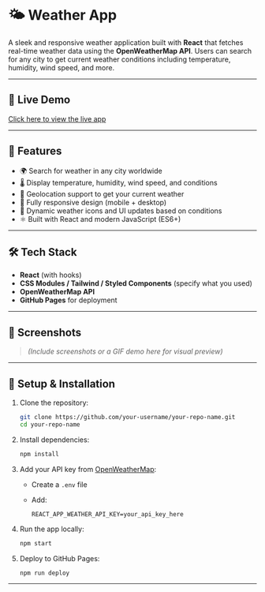 # 🌤️ Weather App

A sleek and responsive weather application built with **React** that fetches real-time weather data using the **OpenWeatherMap API**. Users can search for any city to get current weather conditions including temperature, humidity, wind speed, and more.

---

## 🔗 Live Demo

[Click here to view the live app]([https://vishnu-suderson.github.io/weather-app/])

---

## 🚀 Features

* 🌍 Search for weather in any city worldwide
* 🌡️ Display temperature, humidity, wind speed, and conditions
* 📍 Geolocation support to get your current weather
* 📱 Fully responsive design (mobile + desktop)
* 🌈 Dynamic weather icons and UI updates based on conditions
* ⚛️ Built with React and modern JavaScript (ES6+)

---

## 🛠️ Tech Stack

* **React** (with hooks)
* **CSS Modules / Tailwind / Styled Components** (specify what you used)
* **OpenWeatherMap API**
* **GitHub Pages** for deployment

---

## 📸 Screenshots

> *(Include screenshots or a GIF demo here for visual preview)*

---

## 🔧 Setup & Installation

1. Clone the repository:

   ```bash
   git clone https://github.com/your-username/your-repo-name.git
   cd your-repo-name
   ```

2. Install dependencies:

   ```bash
   npm install
   ```

3. Add your API key from [OpenWeatherMap](https://openweathermap.org/api):

   * Create a `.env` file
   * Add:

     ```
     REACT_APP_WEATHER_API_KEY=your_api_key_here
     ```

4. Run the app locally:

   ```bash
   npm start
   ```

5. Deploy to GitHub Pages:

   ```bash
   npm run deploy
   ```

---

